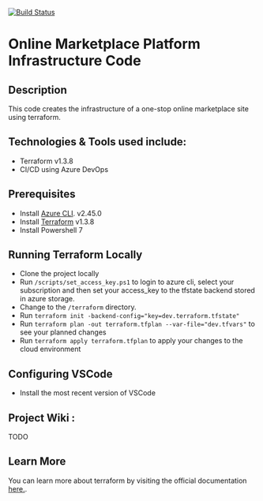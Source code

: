[![Build Status](https://dev.azure.com/rimazmohommed523/Marketplace/_apis/build/status%2Frimaz523.marketplace-terraform-infra?branchName=master)](https://dev.azure.com/rimazmohommed523/Marketplace/_build/latest?definitionId=16&branchName=master)

# Online Marketplace Platform Infrastructure Code

## Description

This code creates the infrastructure of a one-stop online marketplace site using terraform.


## Technologies & Tools used include:

- Terraform v1.3.8
- CI/CD using Azure DevOps


## Prerequisites

- Install [Azure CLI](https://learn.microsoft.com/en-us/cli/azure/install-azure-cli-windows?tabs=azure-cli). v2.45.0
- Install [Terraform](https://developer.hashicorp.com/terraform/downloads) v1.3.8
- Install Powershell 7

## Running Terraform Locally

- Clone the project locally
- Run `/scripts/set_access_key.ps1` to login to azure cli, select your subscription and then set your access_key to the tfstate backend stored in azure storage.
- Change to the `/terraform` directory.
- Run `terraform init -backend-config="key=dev.terraform.tfstate"`
- Run `terraform plan -out terraform.tfplan --var-file="dev.tfvars"` to see your planned changes
- Run `terraform apply terraform.tfplan` to apply your changes to the cloud environment


## Configuring VSCode

- Install the most recent version of VSCode

## Project Wiki :
TODO

## Learn More

You can learn more about terraform by visiting the official documentation [here.](https://developer.hashicorp.com/terraform/docs).